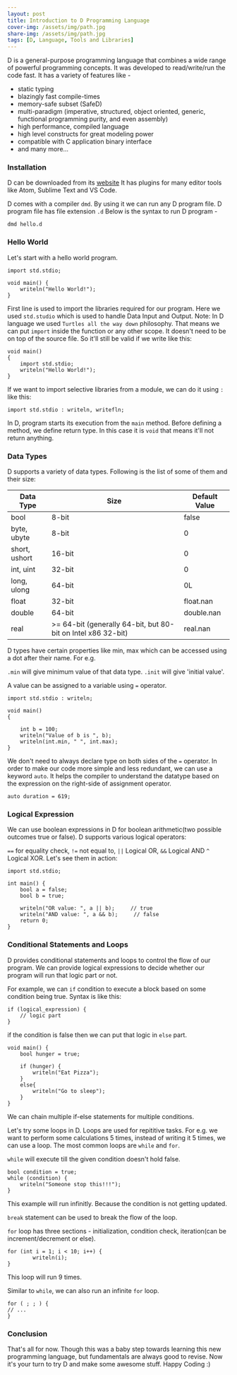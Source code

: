 ```yaml
---
layout: post
title: Introduction to D Programming Language
cover-img: /assets/img/path.jpg
share-img: /assets/img/path.jpg
tags: [D, Language, Tools and Libraries]
---
```


D is a general-purpose programming language that combines a wide range of powerful programming concepts. It was developed to read/write/run the code fast. It has a variety of features like - 

- static typing
- blazingly fast compile-times
- memory-safe subset (SafeD)
- multi-paradigm (imperative, structured, object oriented, generic, functional programming purity, and even assembly)
- high performance, compiled language
- high level constructs for great modeling power
- compatible with C application binary interface
- and many more...

### Installation

D can be downloaded from its [website](https://dlang.org/download.html)
It has plugins for many editor tools like Atom, Sublime Text and VS Code.

D comes with a compiler `dmd`. By using it we can run any D program file. D program file has file extension `.d` 
Below is the syntax to run D program - 

`dmd hello.d`

### Hello World

Let's start with a hello world program. 

```
import std.stdio;

void main() {
    writeln("Hello World!");
}
```

First line is used to import the libraries required for our program. Here we used `std.studio` which is used to handle Data Input and Output. 
Note: In D language we used `Turtles all the way down` philosophy. That means we can put `import` inside the function or any other scope. It doesn't need to be on top of the source file. So it'll still be valid if we write like this:

```
void main()
{
    import std.stdio;
    writeln("Hello World!");
}
```

If we want to import selective libraries from a module, we can do it using `:` like this:

`import std.stdio : writeln, writefln;`

In D, program starts its execution from the `main` method. Before defining a method, we define return type. In this case it is `void` that means it'll not return anything.

### Data Types

D supports a variety of data types. Following is the list of some of them and their size:

| Data Type     | Size                                                         | Default Value |
|---------------|--------------------------------------------------------------|---------------|
| bool          | 8-bit                                                        |     false     |
| byte, ubyte   | 8-bit                                                        |       0       |
| short, ushort | 16-bit                                                       |       0       |
| int, uint     | 32-bit                                                       |       0       |
| long, ulong   | 64-bit                                                       |       0L      |
| float         | 32-bit                                                       |   float.nan   |
| double        | 64-bit                                                       |   double.nan  |
| real          | >= 64-bit (generally 64-bit, but 80-bit on Intel x86 32-bit) |    real.nan   |

D types have certain properties like min, max which can be accessed using a dot after their name. For e.g.

`.min` will give minimum value of that data type. `.init` will give 'initial value'.

A value can be assigned to a variable using `=` operator.

```
import std.stdio : writeln;

void main()
{

	int b = 100;
	writeln("Value of b is ", b);
	writeln(int.min, " ", int.max);
} 
```

We don't need to always declare type on both sides of the `=` operator. In order to make our code more simple and less redundant, we can use a keyword `auto`. It helps the compiler to understand the datatype based on the expression on the right-side of assignment operator.

`auto duration = 619;`

### Logical Expression

We can use boolean expressions in D for boolean arithmetic(two possible outcomes true or false). D supports various logical operators:

`==` for equality check, `!=` not equal to, `||` Logical OR, `&&` Logical AND `^` Logical XOR. Let's see them in action:

```
import std.stdio;

int main() {
    bool a = false;
    bool b = true;

    writeln("OR value: ", a || b);     // true
    writeln("AND value: ", a && b);     // false
    return 0;
}
``` 

### Conditional Statements and Loops

D provides conditional statements and loops to control the flow of our program. We can provide logical expressions to decide whether our program will run that logic part or not.

For example, we can `if` condition to execute a block based on some condition being true. Syntax is like this:

```
if (logical_expression) {
    // logic part
}
```

if the condition is false then we can put that logic in `else` part.

```
void main() {
    bool hunger = true;

    if (hunger) {
        writeln("Eat Pizza");
    }
    else{
    	writeln("Go to sleep");
    }	
}
```

We can chain multiple if-else statements for multiple conditions.

Let's try some loops in D. Loops are used for repititive tasks. For e.g. we want to perform some calculations 5 times, instead of writing it 5 times, we can use a loop. The most common loops are `while` and `for`.

`while` will execute till the given condition doesn't hold false.

```
bool condition = true;
while (condition) { 
    writeln("Someone stop this!!!");
}
```

This example will run infinitly. Because the condition is not getting updated.

`break` statement can be used to break the flow of the loop.

`for` loop has three sections - initialization, condition check, iteration(can be increment/decrement or else).

```
for (int i = 1; i < 10; i++) {
        writeln(i);
}
```

This loop will run 9 times.

Similar to `while`, we can also run an infinite `for` loop.

```
for ( ; ; ) {
// ...
}
```

### Conclusion

That's all for now. Though this was a baby step towards learning this new programming language, but fundamentals are always good to revise. Now it's your turn to try D and make some awesome stuff. Happy Coding :)